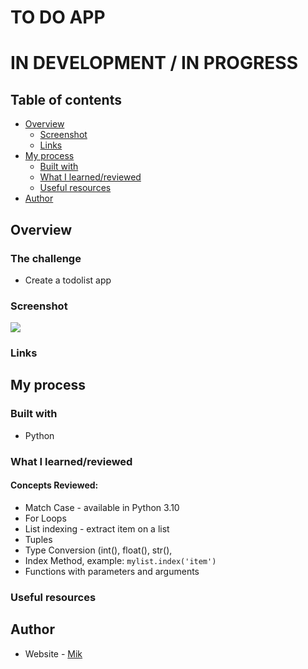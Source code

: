 # TO DO APP
# IN DEVELOPMENT / IN PROGRESS

## Table of contents

- [Overview](#overview)
  - [Screenshot](#screenshot)
  - [Links](#links)
- [My process](#my-process)
  - [Built with](#built-with)
  - [What I learned/reviewed](#what-i-learned)
  - [Useful resources](#useful-resources)
- [Author](#author)


## Overview

### The challenge

- Create a todolist app

### Screenshot

![](./images/victor_crest.PNG)



### Links


## My process

### Built with

- Python


### What I learned/reviewed

#### Concepts Reviewed:
- Match Case - available in Python 3.10
- For Loops
- List indexing - extract item on a list
- Tuples
- Type Conversion (int(), float(), str(), 
- Index Method, example: ```mylist.index('item')```
- Functions with parameters and arguments

### Useful resources




## Author

- Website - [Mik](https://mikerniker.github.io/Project_Website/)
